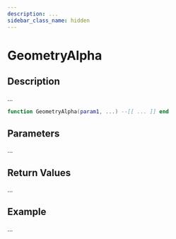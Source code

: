 ```yaml
---
description: ...
sidebar_class_name: hidden
---
```


# GeometryAlpha

## Description

...

```lua
function GeometryAlpha(param1, ...) --[[ ... ]] end
```

## Parameters

...

## Return Values

...

## Example

...

